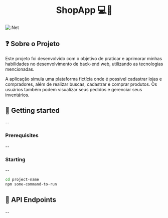 
[NET]:https://img.shields.io/badge/.NET-5C2D91?style=for-the-badge&logo=.net&logoColor=white

<h1 align="center" style="font-weight: bold;">ShopApp 💻🛒 </h1>

![.Net][NET]


<h2 id="about">❓ Sobre o Projeto</h2> 
<p>Este projeto foi desenvolvido com o objetivo de praticar e aprimorar minhas habilidades no desenvolvimento de back-end web, utilizando as tecnologias mencionadas.</p> 
<p>A aplicação simula uma plataforma fictícia onde é possível cadastrar lojas e compradores, além de realizar buscas, cadastrar e comprar produtos. Os usuários também podem visualizar seus pedidos e gerenciar seus inventários.</p>

<h2 id="started">🚀 Getting started</h2>

--

<h3>Prerequisites</h3>

--



<h3>Starting</h3>

--

```bash
cd project-name
npm some-command-to-run
``````


<h2 id="routes">📍 API Endpoints</h2>

--
